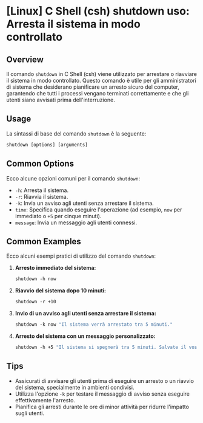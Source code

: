 # [Linux] C Shell (csh) shutdown uso: Arresta il sistema in modo controllato

## Overview
Il comando `shutdown` in C Shell (csh) viene utilizzato per arrestare o riavviare il sistema in modo controllato. Questo comando è utile per gli amministratori di sistema che desiderano pianificare un arresto sicuro del computer, garantendo che tutti i processi vengano terminati correttamente e che gli utenti siano avvisati prima dell'interruzione.

## Usage
La sintassi di base del comando `shutdown` è la seguente:

```csh
shutdown [options] [arguments]
```

## Common Options
Ecco alcune opzioni comuni per il comando `shutdown`:

- `-h`: Arresta il sistema.
- `-r`: Riavvia il sistema.
- `-k`: Invia un avviso agli utenti senza arrestare il sistema.
- `time`: Specifica quando eseguire l'operazione (ad esempio, `now` per immediato o `+5` per cinque minuti).
- `message`: Invia un messaggio agli utenti connessi.

## Common Examples
Ecco alcuni esempi pratici di utilizzo del comando `shutdown`:

1. **Arresto immediato del sistema:**
   ```csh
   shutdown -h now
   ```

2. **Riavvio del sistema dopo 10 minuti:**
   ```csh
   shutdown -r +10
   ```

3. **Invio di un avviso agli utenti senza arrestare il sistema:**
   ```csh
   shutdown -k now "Il sistema verrà arrestato tra 5 minuti."
   ```

4. **Arresto del sistema con un messaggio personalizzato:**
   ```csh
   shutdown -h +5 "Il sistema si spegnerà tra 5 minuti. Salvate il vostro lavoro."
   ```

## Tips
- Assicurati di avvisare gli utenti prima di eseguire un arresto o un riavvio del sistema, specialmente in ambienti condivisi.
- Utilizza l'opzione `-k` per testare il messaggio di avviso senza eseguire effettivamente l'arresto.
- Pianifica gli arresti durante le ore di minor attività per ridurre l'impatto sugli utenti.
